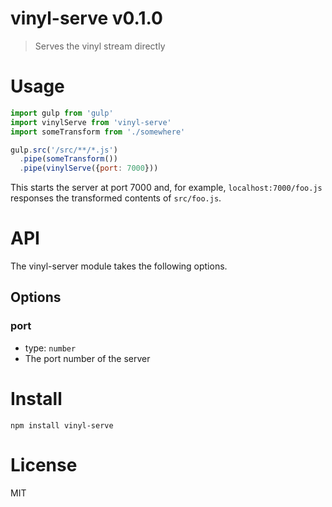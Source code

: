 # vinyl-serve v0.1.0

> Serves the vinyl stream directly

# Usage

```js
import gulp from 'gulp'
import vinylServe from 'vinyl-serve'
import someTransform from './somewhere'

gulp.src('/src/**/*.js')
  .pipe(someTransform())
  .pipe(vinylServe({port: 7000}))
```

This starts the server at port 7000 and, for example, `localhost:7000/foo.js` responses the transformed contents of `src/foo.js`.

# API

The vinyl-server module takes the following options.

## Options

### port

- type: `number`
- The port number of the server

# Install

```
npm install vinyl-serve
```

# License

MIT
